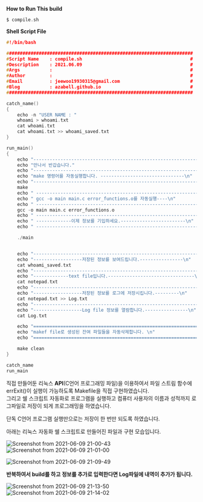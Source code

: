 **How to Run This build**  
```c
$ compile.sh
```  

**Shell Script File**  
```c
#!/bin/bash

#####################################################################
#Script Name	: compile.sh                                        #
#Description	: 2021.06.09                                        #
#Args			:                                                   #
#Author			:                                                   #
#Email			: jeewoo19930315@gmail.com                          #
#Blog			: azabell.github.io                                 #
#####################################################################

catch_name()
{
	echo -n "USER NAME : "
	whoami > whoami.txt
	cat whoami.txt
	cat whoami.txt >> whoami_saved.txt
}

run_main()
{
	echo "-------------------------------------------------------------\n"
	echo "만나서 반갑습니다."
	echo "-------------------------------------------------------------\n"
	echo "make 명령어를 자동실행합니다. -------------------------------\n"
	echo "-------------------------------------------------------------\n"
	make
	echo " ------------------------------------------------------------\n"
	echo " gcc -o main main.c error_functions.o를 자동실행----\n"
	echo " ------------------------------------------------------------\n"
	gcc -o main main.c error_functions.o
	echo " ------------------------------------------------------------\n"
	echo " -------------이제 정보를 기입하세요.------------------------\n"
	echo " ------------------------------------------------------------\n"

	./main


	echo "-------------------------------------------------------------\n"
	echo "------------------저장된 정보를 보여드립니다.----------------\n"
	cat whoami_saved.txt
	echo "-------------------------------------------------------------\n"
	echo "-------------text file입니다.--------------------------------\n"
	cat notepad.txt
	echo "-------------------------------------------------------------\n"
	echo "------------------저장된 정보를 로그에 저장시킵니다.---------\n"
	cat notepad.txt >> Log.txt
	echo "-------------------------------------------------------------\n"
	echo "------------------Log file 정보를 열람합니다.----------------\n"
	cat Log.txt

	echo "=============================================================\n"
	echo "makef file로 생성된 잔여 파일들을 자동삭제합니다. \n"
	echo "=============================================================\n"

	make clean
}

catch_name
run_main
```  
직접 만들어둔 리눅스 **API**(C언어 프로그래밍 파일)을 이용하여서 파일 스트림 함수에 errExit()이 실행이 가능하도록 Makefile을 직접 구현하였습니다.  
그리고 쉘 스크립트 자동화로 프로그램을 실행하고 컴퓨터 사용자의 이름과 성적까지 로그파일로 저장이 되게 프로그래밍을 하였습니다.  
  
단독 C언어 프로그램 실행만으로는 저장이 한 번만 되도록 하였습니다.  

아래는 리눅스 자동화 쉘 스크립트로 만들어진 파일과 구현 모습입니다.  
  
![Screenshot from 2021-06-09 21-00-43](https://user-images.githubusercontent.com/75885992/121351705-081f1000-c967-11eb-8b3b-7fab32891524.png)
![Screenshot from 2021-06-09 21-01-00](https://user-images.githubusercontent.com/75885992/121351710-09503d00-c967-11eb-9ccb-ecae089f3086.png)

![Screenshot from 2021-06-09 21-09-49](https://user-images.githubusercontent.com/75885992/121351814-21c05780-c967-11eb-9af8-9879f2997328.png)

**반복하여서 build를 하고 정보를 추가로 입력한다면 Log파일에 내역이 추가가 됩니다.**  

![Screenshot from 2021-06-09 21-13-50](https://user-images.githubusercontent.com/75885992/121352402-c9d62080-c967-11eb-97f3-50c14dde47d9.png)
![Screenshot from 2021-06-09 21-14-02](https://user-images.githubusercontent.com/75885992/121352404-cb074d80-c967-11eb-9c36-0e1b5a7d6311.png)

